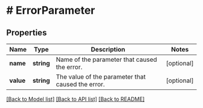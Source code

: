 # # ErrorParameter

## Properties

Name | Type | Description | Notes
------------ | ------------- | ------------- | -------------
**name** | **string** | Name of the parameter that caused the error. | [optional]
**value** | **string** | The value of the parameter that caused the error. | [optional]

[[Back to Model list]](../../README.md#models) [[Back to API list]](../../README.md#endpoints) [[Back to README]](../../README.md)

